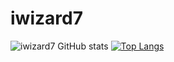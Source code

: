 # iwizard7
![iwizard7 GitHub stats](https://github-readme-stats.vercel.app/api?username=iwizard7&show_icons=true&theme=transparent)
[![Top Langs](https://github-readme-stats.vercel.app/api/top-langs/?username=iwizard7)](https://github.com/iwizard7/github-readme-stats)
